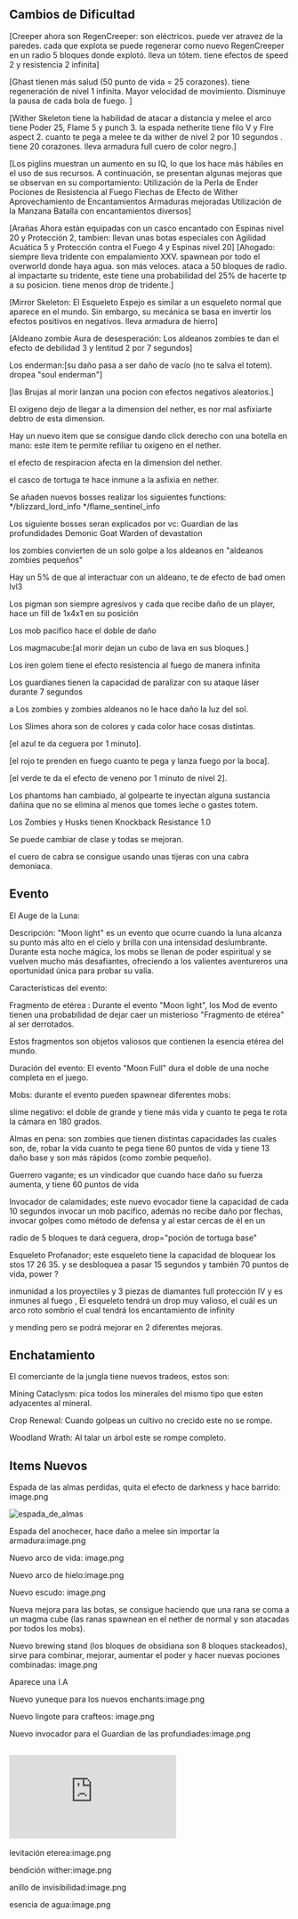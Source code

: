 ## Cambios de Dificultad

[Creeper ahora son RegenCreeper:
son eléctricos.
puede ver atravez de la paredes.
cada que explota se puede regenerar como nuevo RegenCreeper en un radio 5 bloques donde explotó.
lleva un tótem.
tiene efectos de speed 2 y resistencia 2 infinita]

[Ghast
tienen más salud (50 punto de vida = 25 corazones).
tiene regeneración de nivel 1 infinita.
Mayor velocidad de movimiento.
Disminuye la pausa de cada bola de fuego. ]

[Wither Skeleton
tiene la habilidad de atacar a distancia y melee
el arco tiene Poder 25, Flame 5 y punch 3.
la espada netherite tiene filo V y Fire aspect 2.
cuanto te pega a melee te da wither de nivel 2 por 10 segundos .
tiene 20 corazones.
lleva armadura full cuero de color negro.]

[Los piglins
muestran un aumento en su IQ, lo que los hace más hábiles en el uso de sus recursos. A continuación, se presentan algunas mejoras que se observan en su comportamiento:
Utilización de la Perla de Ender
Pociones de Resistencia al Fuego
Flechas de Efecto de Wither
Aprovechamiento de Encantamientos
Armaduras mejoradas
Utilización de la Manzana
Batalla con encantamientos diversos]

[Arañas
Ahora están equipadas con un casco encantado con Espinas nivel 20 y Protección 2, tambien: 
llevan unas botas especiales con Agilidad Acuática 5 y Protección contra el Fuego 4 y Espinas nivel 20] 
[Ahogado:
siempre lleva tridente con empalamiento XXV.
spawnean por todo el overworld donde haya agua.
son más veloces.
ataca a 50 bloques de radio.
al impactarte su tridente, este tiene una probabilidad del 25% de hacerte tp a su posicion.
tiene menos drop de tridente.]

[Mirror Skeleton:
El Esqueleto Espejo es similar a un esqueleto normal que aparece en el mundo. Sin embargo, su mecánica se basa en invertir los efectos positivos en negativos.
lleva armadura de hierro]

[Aldeano zombie
Aura de desesperación: Los aldeanos zombies te dan el efecto de debilidad 3 y lentitud 2 por 7 segundos]

Los enderman:[su daño pasa a ser daño de vacío (no te salva el totem).
dropea "soul enderman"]

[las Brujas al morir lanzan una pocion con efectos negativos aleatorios.]

El oxigeno dejo de llegar a la dimension del nether, es nor mal asfixiarte debtro de esta dimension.

Hay un nuevo item que se consigue dando click derecho con una botella en mano: este item te permite refiliar tu oxigeno en el nether.

el efecto de respiracion afecta en la dimension del nether.

el casco de tortuga te hace inmune a la asfixia en nether.

Se añaden nuevos bosses realizar los siguientes functions:
*/blizzard_lord_info
*/flame_sentinel_info

Los siguiente bosses seran explicados por vc:
Guardian de las profundidades
Demonic Goat
Warden of devastation

los zombies convierten de un solo golpe a los aldeanos en "aldeanos zombies pequeños"

Hay un 5% de que al interactuar con un aldeano, te de efecto de bad omen lvl3

Los pigman son siempre agresivos y cada que recibe daño de un player, hace un fill de 1x4x1 en su posición

Los mob pacifico hace el doble de daño

Los magmacube:[al morir dejan un cubo de lava en sus bloques.]

Los iren golem tiene el efecto resistencia al fuego de manera infinita

Los guardianes tienen la capacidad de paralizar con su ataque láser durante 7 segundos

a Los zombies y zombies aldeanos no le hace daño la luz del sol.

Los Slimes ahora son de colores y cada color hace cosas distintas.

[el azul te da ceguera por 1 minuto].

[el rojo te prenden en fuego cuanto te pega y lanza fuego por la boca].

[el verde te da el efecto de veneno por 1 minuto de nivel 2].

Los phantoms han cambiado, al golpearte te inyectan alguna sustancia dañina que no se elimina al menos que tomes leche o gastes totem.

Los Zombies y Husks tienen Knockback Resistance 1.0

Se puede cambiar de clase y todas se mejoran.

el cuero de cabra se consigue usando unas tijeras con una cabra demoniaca.

## Evento
El Auge de la Luna: 

Descripción: "Moon light" es un evento que ocurre cuando la luna alcanza su punto más alto en el cielo y brilla con una intensidad deslumbrante. Durante esta noche mágica, los mobs se llenan de poder espiritual y se vuelven mucho más desafiantes, ofreciendo a los valientes aventureros una oportunidad única para probar su valía.

Características del evento:

Fragmento de etérea : Durante el evento "Moon light", los Mod de evento tienen una probabilidad de dejar caer un misterioso "Fragmento de etérea" al ser derrotados.

Estos fragmentos son objetos valiosos que contienen la esencia etérea del mundo.

Duración del evento: El evento "Moon Full" dura el doble de una noche completa en el juego.

Mobs: durante el evento pueden spawnear diferentes mobs:

slime negativo: el doble de grande y tiene más vida y cuanto te pega te rota la cámara en 180 grados.

Almas en pena: son zombies que tienen distintas capacidades las cuales son, de, robar la vida cuanto te pega tiene 60 puntos de vida y tiene 13 daño base y son más rápidos (como zombie pequeño).

Guerrero vagante; es un vindicador que cuando hace daño su fuerza aumenta, y tiene 60 puntos de vida

Invocador de calamidades; este nuevo evocador tiene la capacidad de cada 10 segundos invocar un mob pacifico, además no recibe daño por flechas, invocar golpes como método de defensa y al estar cercas de él en un

radio de 5 bloques te dará ceguera, drop="poción de tortuga base"

Esqueleto Profanador; este esqueleto tiene la capacidad de bloquear los stos 17 26 35. y se desbloquea a pasar 15 segundos y también 70 puntos de vida, power ?

inmunidad a los proyectiles y 3 piezas de diamantes full protección IV y es inmunes al fuego , El esqueleto tendrá un drop muy valioso, el cuál es un arco roto sombrío el cual tendrá los encantamiento de infinity 

y mending pero se podrá mejorar en 2 diferentes mejoras.

## Enchatamiento

El comerciante de la jungla tiene nuevos tradeos, estos son:

Mining Cataclysm: pica todos los minerales del mismo tipo que esten adyacentes al mineral.

Crop Renewal: Cuando golpeas un cultivo no crecido este no se rompe.

Woodland Wrath: Al talar un árbol este se rompe completo.

## Items Nuevos

Espada de las almas perdidas, quita el efecto de darkness y hace barrido: image.png

![espada_de_almas](https://github.com/MiguelVeraXd/Valley-Dimensional-Wiki/blob/main/Main/Wiki/assets/crafteo/espada_de_las_almas_perdidas.png) 

Espada del anochecer, hace daño a melee sin importar la armadura:image.png

Nuevo arco de vida: image.png

Nuevo arco de hielo:image.png

Nuevo escudo: image.png

Nueva mejora para las botas, se consigue haciendo que una rana se coma a un magma cube (las ranas spawnean en el nether de normal y son atacadas por todos los mobs).

Nuevo brewing stand (los bloques de obsidiana son 8 bloques stackeados), sirve para combinar, mejorar, aumentar el poder y hacer nuevas pociones combinadas: image.png

Aparece una I.A

Nuevo yuneque para los nuevos enchants:image.png

Nuevo lingote para crafteos: image.png

Nuevo invocador para el Guardian de las profundiades:image.png

## ![Artifacts](https://github.com/MiguelVeraXd/Valley-Dimensional-Wiki/blob/main/Main/Wiki/wiki.md)

levitación eterea:image.png

bendición wither:image.png

anillo de invisibilidad:image.png

esencia de agua:image.png
